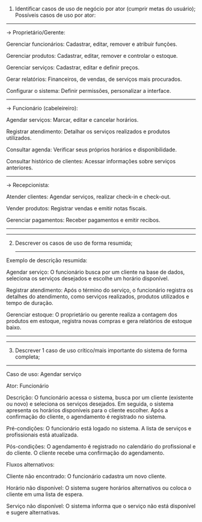 1. Identificar casos de uso de negócio por ator (cumprir metas do usuário);
Possíveis casos de uso por ator:

***

-> Proprietário/Gerente:

Gerenciar funcionários: Cadastrar, editar, remover e atribuir funções.

Gerenciar produtos: Cadastrar, editar, remover e controlar o estoque.

Gerenciar serviços: Cadastrar, editar e definir preços.

Gerar relatórios: Financeiros, de vendas, de serviços mais procurados.

Configurar o sistema: Definir permissões, personalizar a interface.

***

-> Funcionário (cabeleireiro):

Agendar serviços: Marcar, editar e cancelar horários.

Registrar atendimento: Detalhar os serviços realizados e produtos utilizados.

Consultar agenda: Verificar seus próprios horários e disponibilidade.

Consultar histórico de clientes: Acessar informações sobre serviços anteriores.

***

-> Recepcionista:

Atender clientes: Agendar serviços, realizar check-in e check-out.

Vender produtos: Registrar vendas e emitir notas fiscais.

Gerenciar pagamentos: Receber pagamentos e emitir recibos.


***
***

2. Descrever os casos de uso de forma resumida;

   ***
   
Exemplo de descrição resumida:

Agendar serviço: O funcionário busca por um cliente na base de dados, seleciona os serviços desejados e escolhe um horário disponível.


Registrar atendimento: Após o término do serviço, o funcionário registra os detalhes do atendimento, como serviços realizados, produtos utilizados e tempo de duração.


Gerenciar estoque: O proprietário ou gerente realiza a contagem dos produtos em estoque, registra novas compras e gera relatórios de estoque baixo.


***
***

3. Descrever 1 caso de uso crítico/mais importante do sistema de forma completa;

***
   
Caso de uso: Agendar serviço

Ator: Funcionário

Descrição: O funcionário acessa o sistema, busca por um cliente (existente ou novo) e seleciona os serviços desejados. Em seguida, o sistema apresenta os horários disponíveis para o cliente escolher. Após a confirmação do cliente, o agendamento é registrado no sistema.

Pré-condições: O funcionário está logado no sistema. A lista de serviços e profissionais está atualizada.

Pós-condições: O agendamento é registrado no calendário do profissional e do cliente. O cliente recebe uma confirmação do agendamento.

Fluxos alternativos:

Cliente não encontrado: O funcionário cadastra um novo cliente.

Horário não disponível: O sistema sugere horários alternativos ou coloca o cliente em uma lista de espera.

Serviço não disponível: O sistema informa que o serviço não está disponível e sugere alternativas.
